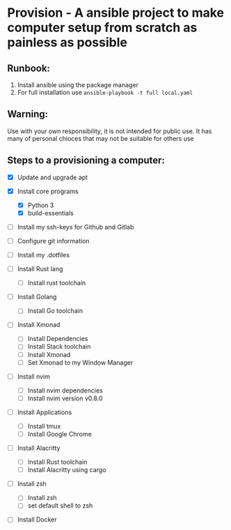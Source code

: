 # Provision - A ansible project to make computer setup from scratch as painless as possible

## Runbook:

1. Install ansible using the package manager
2. For full installation use `ansible-playbook -t full local.yaml`

## Warning:

Use with your own responsibility, it is not intended for public use. It has many of personal chioces that may not be suitable for others use

## Steps to a provisioning a computer:

- [x] Update and upgrade apt
- [x] Install core programs
  - [x] Python 3
  - [x] build-essentials
- [ ] Install my ssh-keys for Github and Gitlab
- [ ] Configure git information
- [ ] Install my .dotfiles
- [ ] Install Rust lang
  - [ ] Install rust toolchain
- [ ] Install Golang
  - [ ] Install Go toolchain
- [ ] Install Xmonad
  - [ ] Install Dependencies
  - [ ] Install Stack toolchain
  - [ ] Install Xmonad
  - [ ] Set Xmonad to my Window Manager
- [ ] Install nvim
  - [ ] Install nvim dependencies
  - [ ] Install nvim version v0.8.0
- [ ] Install Applications
  - [ ] Install tmux
  - [ ] Install Google Chrome
- [ ] Install Alacritty
  - [ ] Install Rust toolchain
  - [ ] Install Alacritty using cargo
- [ ] Install zsh
  - [ ] Install zsh
  - [ ] set default shell to zsh
- [ ] Install Docker

